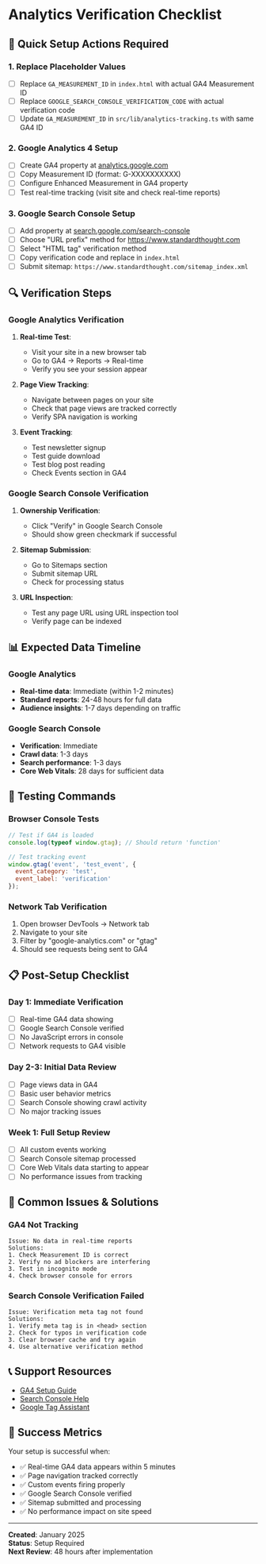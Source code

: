 # Analytics Verification Checklist

## 🚀 Quick Setup Actions Required

### 1. Replace Placeholder Values
- [ ] Replace `GA_MEASUREMENT_ID` in `index.html` with actual GA4 Measurement ID
- [ ] Replace `GOOGLE_SEARCH_CONSOLE_VERIFICATION_CODE` with actual verification code
- [ ] Update `GA_MEASUREMENT_ID` in `src/lib/analytics-tracking.ts` with same GA4 ID

### 2. Google Analytics 4 Setup
- [ ] Create GA4 property at [analytics.google.com](https://analytics.google.com)
- [ ] Copy Measurement ID (format: G-XXXXXXXXXX)
- [ ] Configure Enhanced Measurement in GA4 property
- [ ] Test real-time tracking (visit site and check real-time reports)

### 3. Google Search Console Setup
- [ ] Add property at [search.google.com/search-console](https://search.google.com/search-console)
- [ ] Choose "URL prefix" method for https://www.standardthought.com
- [ ] Select "HTML tag" verification method
- [ ] Copy verification code and replace in `index.html`
- [ ] Submit sitemap: `https://www.standardthought.com/sitemap_index.xml`

## 🔍 Verification Steps

### Google Analytics Verification
1. **Real-time Test**:
   - Visit your site in a new browser tab
   - Go to GA4 → Reports → Real-time
   - Verify you see your session appear

2. **Page View Tracking**:
   - Navigate between pages on your site
   - Check that page views are tracked correctly
   - Verify SPA navigation is working

3. **Event Tracking**:
   - Test newsletter signup
   - Test guide download
   - Test blog post reading
   - Check Events section in GA4

### Google Search Console Verification
1. **Ownership Verification**:
   - Click "Verify" in Google Search Console
   - Should show green checkmark if successful

2. **Sitemap Submission**:
   - Go to Sitemaps section
   - Submit sitemap URL
   - Check for processing status

3. **URL Inspection**:
   - Test any page URL using URL inspection tool
   - Verify page can be indexed

## 📊 Expected Data Timeline

### Google Analytics
- **Real-time data**: Immediate (within 1-2 minutes)
- **Standard reports**: 24-48 hours for full data
- **Audience insights**: 1-7 days depending on traffic

### Google Search Console
- **Verification**: Immediate
- **Crawl data**: 1-3 days
- **Search performance**: 1-3 days
- **Core Web Vitals**: 28 days for sufficient data

## 🔧 Testing Commands

### Browser Console Tests
```javascript
// Test if GA4 is loaded
console.log(typeof window.gtag); // Should return 'function'

// Test tracking event
window.gtag('event', 'test_event', {
  event_category: 'test',
  event_label: 'verification'
});
```

### Network Tab Verification
1. Open browser DevTools → Network tab
2. Navigate to your site
3. Filter by "google-analytics.com" or "gtag"
4. Should see requests being sent to GA4

## 📋 Post-Setup Checklist

### Day 1: Immediate Verification
- [ ] Real-time GA4 data showing
- [ ] Google Search Console verified
- [ ] No JavaScript errors in console
- [ ] Network requests to GA4 visible

### Day 2-3: Initial Data Review
- [ ] Page views data in GA4
- [ ] Basic user behavior metrics
- [ ] Search Console showing crawl activity
- [ ] No major tracking issues

### Week 1: Full Setup Review
- [ ] All custom events working
- [ ] Search Console sitemap processed
- [ ] Core Web Vitals data starting to appear
- [ ] No performance issues from tracking

## 🚨 Common Issues & Solutions

### GA4 Not Tracking
```
Issue: No data in real-time reports
Solutions:
1. Check Measurement ID is correct
2. Verify no ad blockers are interfering
3. Test in incognito mode
4. Check browser console for errors
```

### Search Console Verification Failed
```
Issue: Verification meta tag not found
Solutions:
1. Verify meta tag is in <head> section
2. Check for typos in verification code
3. Clear browser cache and try again
4. Use alternative verification method
```

## 📞 Support Resources

- [GA4 Setup Guide](https://support.google.com/analytics/answer/9304153)
- [Search Console Help](https://support.google.com/webmasters/)
- [Google Tag Assistant](https://chrome.google.com/webstore/detail/tag-assistant-legacy-by/kejbdjndbnbjgmefkgdddjlbokphdefk)

## 🎯 Success Metrics

Your setup is successful when:
- ✅ Real-time GA4 data appears within 5 minutes
- ✅ Page navigation tracked correctly
- ✅ Custom events firing properly
- ✅ Google Search Console verified
- ✅ Sitemap submitted and processing
- ✅ No performance impact on site speed

---

**Created**: January 2025  
**Status**: Setup Required  
**Next Review**: 48 hours after implementation